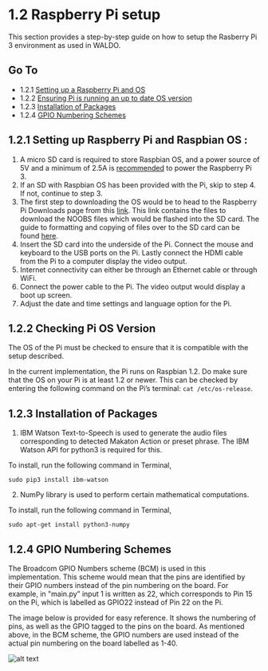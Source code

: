 1.2 Raspberry Pi setup
===

This section provides a step-by-step guide on how to setup the Rasberry Pi 3 environment as used in WALDO.

## Go To
* 1.2.1 [Setting up a Raspberry Pi and OS](#121-setting-up-raspberry-pi-and-raspbian-os)
* 1.2.2 [Ensuring Pi is running an up to date OS version](#122-ensuring-pi-is-running-an-up-to-date-os-version)
* 1.2.3 [Installation of Packages](#123-installation-of-packages)
* 1.2.4 [GPIO Numbering Schemes](#124-gpio-numbering-schemes)

1.2.1 Setting up Raspberry Pi and Raspbian OS :
---
1. A micro SD card is required to store Raspbian OS, and a power source of 5V and a minimum of 2.5A is [recommended](https://projects.raspberrypi.org/en/projects/raspberry-pi-setting-up/2) to power the Raspberry Pi 3. 
2. If an SD with Raspbian OS has been provided with the Pi, skip to step 4. If not, continue to step 3.
3. The first step to downloading the OS would be to head to the Raspberry Pi Downloads page from this [link](https://www.raspberrypi.org/downloads/). This link contains the files to download the NOOBS files which would be flashed into the SD card. The guide to formatting and copying of files over to the SD card can be found [here](https://projects.raspberrypi.org/en/projects/raspberry-pi-setting-up/3). 
4. Insert the SD card into the underside of the Pi. Connect the mouse and keyboard to the USB ports on the Pi. Lastly connect the HDMI cable from the Pi to a computer display the video output. 
5. Internet connectivity can either be through an Ethernet cable or through WiFi.
6. Connect the power cable to the Pi. The video output would display a boot up screen.
7. Adjust the date and time settings and language option for the Pi.



1.2.2 Checking Pi OS Version
---

The OS of the Pi must be checked to ensure that it is compatible with the setup described. 

In the current implementation, the Pi runs on Raspbian 1.2. Do make sure that the OS on your Pi is at least 1.2 or newer. This can be checked by entering the following command on the Pi’s terminal: `cat /etc/os-release`. 

1.2.3 Installation of Packages
---

1) IBM Watson Text-to-Speech is used to generate the audio files corresponding to detected Makaton Action or preset phrase. The IBM Watson API for python3 is required for this.

To install, run the following command in Terminal,

```
sudo pip3 install ibm-watson
``` 

2) NumPy library is used to perform certain mathematical computations. 

To install, run the following command in Terminal,

```
sudo apt-get install python3-numpy
```
1.2.4 GPIO Numbering Schemes
---

The Broadcom GPIO Numbers scheme (BCM) is used in this implementation. This scheme would mean that the pins are identified by their GPIO numbers instead of the pin numbering on the board. For example, in "main.py” input 1 is written as 22, which corresponds to Pin 15 on the Pi, which is labelled as GPIO22 instead of Pin 22 on the Pi. 

The image below is provided for easy reference. It shows the numbering of pins, as well as the GPIO tagged to the pins on the board. As mentioned above, in the BCM scheme, the GPIO numbers are used instead of the actual pin numbering on the board labelled as 1-40. 

![alt text](https://github.com/patrickjohncyh/ibm-waldo/blob/master/imgs/Raspberry%20pi%203%20GPIO_pins_v2.png "GPIO Pins")
